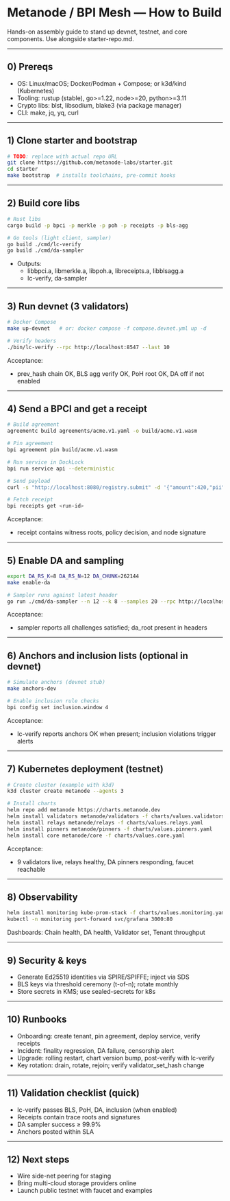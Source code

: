 # Metanode / BPI Mesh — How to Build
Hands-on assembly guide to stand up devnet, testnet, and core components. Use alongside starter-repo.md.

---

## 0) Prereqs
- OS: Linux/macOS; Docker/Podman + Compose; or k3d/kind (Kubernetes)
- Tooling: rustup (stable), go>=1.22, node>=20, python>=3.11
- Crypto libs: blst, libsodium, blake3 (via package manager)
- CLI: make, jq, yq, curl

---

## 1) Clone starter and bootstrap
```bash
# TODO: replace with actual repo URL
git clone https://github.com/metanode-labs/starter.git
cd starter
make bootstrap  # installs toolchains, pre-commit hooks
```

---

## 2) Build core libs
```bash
# Rust libs
cargo build -p bpci -p merkle -p poh -p receipts -p bls-agg

# Go tools (light client, sampler)
go build ./cmd/lc-verify
go build ./cmd/da-sampler
```
- Outputs:
  - libbpci.a, libmerkle.a, libpoh.a, libreceipts.a, libblsagg.a
  - lc-verify, da-sampler

---

## 3) Run devnet (3 validators)
```bash
# Docker Compose
make up-devnet   # or: docker compose -f compose.devnet.yml up -d

# Verify headers
./bin/lc-verify --rpc http://localhost:8547 --last 10
```
Acceptance:
- prev_hash chain OK, BLS agg verify OK, PoH root OK, DA off if not enabled

---

## 4) Send a BPCI and get a receipt
```bash
# Build agreement
agreementc build agreements/acme.v1.yaml -o build/acme.v1.wasm

# Pin agreement
bpi agreement pin build/acme.v1.wasm

# Run service in DockLock
bpi run service api --deterministic

# Send payload
curl -s "http://localhost:8080/registry.submit" -d '{"amount":420,"pii":"***"}' | jq

# Fetch receipt
bpi receipts get <run-id>
```
Acceptance:
- receipt contains witness roots, policy decision, and node signature

---

## 5) Enable DA and sampling
```bash
export DA_RS_K=8 DA_RS_N=12 DA_CHUNK=262144
make enable-da

# Sampler runs against latest header
go run ./cmd/da-sampler --n 12 --k 8 --samples 20 --rpc http://localhost:8547
```
Acceptance:
- sampler reports all challenges satisfied; da_root present in headers

---

## 6) Anchors and inclusion lists (optional in devnet)
```bash
# Simulate anchors (devnet stub)
make anchors-dev

# Enable inclusion rule checks
bpi config set inclusion.window 4
```
Acceptance:
- lc-verify reports anchors OK when present; inclusion violations trigger alerts

---

## 7) Kubernetes deployment (testnet)
```bash
# Create cluster (example with k3d)
k3d cluster create metanode --agents 3

# Install charts
helm repo add metanode https://charts.metanode.dev
helm install validators metanode/validators -f charts/values.validators.yaml
helm install relays metanode/relays -f charts/values.relays.yaml
helm install pinners metanode/pinners -f charts/values.pinners.yaml
helm install core metanode/core -f charts/values.core.yaml
```
Acceptance:
- 9 validators live, relays healthy, DA pinners responding, faucet reachable

---

## 8) Observability
```bash
helm install monitoring kube-prom-stack -f charts/values.monitoring.yaml
kubectl -n monitoring port-forward svc/grafana 3000:80
```
Dashboards: Chain health, DA health, Validator set, Tenant throughput

---

## 9) Security & keys
- Generate Ed25519 identities via SPIRE/SPIFFE; inject via SDS
- BLS keys via threshold ceremony (t-of-n); rotate monthly
- Store secrets in KMS; use sealed-secrets for k8s

---

## 10) Runbooks
- Onboarding: create tenant, pin agreement, deploy service, verify receipts
- Incident: finality regression, DA failure, censorship alert
- Upgrade: rolling restart, chart version bump, post-verify with lc-verify
- Key rotation: drain, rotate, rejoin; verify validator_set_hash change

---

## 11) Validation checklist (quick)
- lc-verify passes BLS, PoH, DA, inclusion (when enabled)
- Receipts contain trace roots and signatures
- DA sampler success ≥ 99.9%
- Anchors posted within SLA

---

## 12) Next steps
- Wire side-net peering for staging
- Bring multi-cloud storage providers online
- Launch public testnet with faucet and examples
